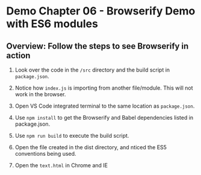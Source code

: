 # Demo Chapter 06 - Browserify Demo with ES6 modules
## Overview: Follow the steps to see Browserify in action

1. Look over the code in the `/src` directory and the build script in `package.json`.

1. Notice how `index.js` is importing from another file/module. This will not work in the browser.

1. Open VS Code integrated terminal to the same location as `package.json`. 

1. Use `npm install` to get the Browserify and Babel dependencies listed in package.json.

1. Use `npm run build` to execute the build script.

1. Open the file created in the dist directory, and nticed the ES5 conventions being used.

1. Open the `text.html` in Chrome and IE


